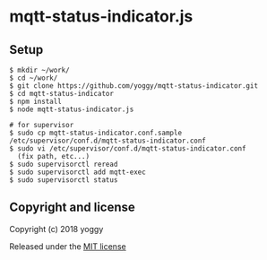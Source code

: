 mqtt-status-indicator.js
====

Setup
----

    $ mkdir ~/work/
    $ cd ~/work/
    $ git clone https://github.com/yoggy/mqtt-status-indicator.git
    $ cd mqtt-status-indicator
    $ npm install
    $ node mqtt-status-indicator.js

    # for supervisor
    $ sudo cp mqtt-status-indicator.conf.sample /etc/supervisor/conf.d/mqtt-status-indicator.conf
    $ sudo vi /etc/supervisor/conf.d/mqtt-status-indicator.conf
      (fix path, etc...)
    $ sudo supervisorctl reread
    $ sudo supervisorctl add mqtt-exec
    $ sudo supervisorctl status    

Copyright and license
----
Copyright (c) 2018 yoggy

Released under the [MIT license](LICENSE.txt)

